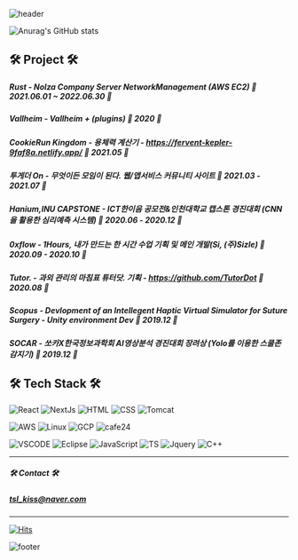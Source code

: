 ![header](https://capsule-render.vercel.app/api?type=waving&color=timeGradient&text=Hardbird%20World&animation=twinkling&fontColor=000000&fontSize=40&fontAlign=80)


![Anurag's GitHub stats](https://github-readme-stats.vercel.app/api?username=HardBird&show_icons=true&theme=radical)

## 🛠 Project 🛠 
##### Rust - Nolza Company Server NetworkManagement (AWS EC2) 👣 2021.06.01 ~ 2022.06.30 👣

##### Vallheim - Vallheim + (plugins) 👣 2020 👣
##### CookieRun Kingdom - 용체력 계산기 - https://fervent-kepler-9faf8a.netlify.app/ 👣 2021.05 👣

##### 투게더 On - 무엇이든 모임이 된다. 웹/앱서비스 커뮤니티 사이트 👣 2021.03 - 2021.07 👣 
##### Hanium,INU CAPSTONE - ICT한이음 공모전&인천대학교 캡스톤 경진대회  (CNN을 활용한 심리예측 시스템) 👣 2020.06 - 2020.12 👣 
##### 0xflow - 1Hours, 내가 만드는 한 시간 수업 기획 및 메인 개발(Si, (주)Sizle) 👣 2020.09 - 2020.10 👣
##### Tutor. - 과외 관리의 마침표 튜터닷. 기획 - https://github.com/TutorDot 👣 2020.08 👣 
##### Scopus - Devlopment of an Intellegent Haptic Virtual Simulator for Suture Surgery - Unity environment Dev 👣 2019.12 👣
##### SOCAR - 쏘카X한국정보과학회 AI영상분석 경진대회 장려상 (Yolo를 이용한 스쿨존 감지기) 👣 2019.12 👣

## 🛠 Tech Stack 🛠 
<img alt="React" src ="https://img.shields.io/badge/React-61DAFB.svg?&style=for-the-badge&logo=React&logoColor=white"/> <img alt="NextJs" src ="https://img.shields.io/badge/NextJs-000000.svg?&style=for-the-badge&logo=Next.Js&logoColor=white"/>  <img alt="HTML" src ="https://img.shields.io/badge/HTML5-E34F26.svg?&style=for-the-badge&logo=HTML5&logoColor=white"/>
<img alt="CSS" src ="https://img.shields.io/badge/CSS3-1572B6.svg?&style=for-the-badge&logo=CSS3&logoColor=white"/>
<img alt="Tomcat" src ="https://img.shields.io/badge/Apache Tomcat-F8DC75.svg?&style=for-the-badge&logo=ApacheTomcat&logoColor=black"/> 

<img alt="AWS" src ="https://img.shields.io/badge/Amazon AWS-232F3E.svg?&style=for-the-badge&logo=AmazonAWS&logoColor=white"/> <img alt="Linux" src ="https://img.shields.io/badge/LinuxGSM-FCC624.svg?&style=for-the-badge&logo=Linux&logoColor=black"/> <img alt="GCP" src ="https://img.shields.io/badge/Google Cloud Platform-4285F4.svg?&style=for-the-badge&logo=GoogleCloud&logoColor=white"/> <img alt="cafe24" src ="https://img.shields.io/badge/CAFE24-336633.svg?&style=for-the-badge&logo=HomeAssistantCommunityStore&logoColor=white"/>

<img alt="VSCODE" src ="https://img.shields.io/badge/Vs Code-007ACC.svg?&style=for-the-badge&logo=VisualStudioCode&logoColor=white"/> <img alt="Eclipse" src ="https://img.shields.io/badge/Eclipse-2C2255.svg?&style=for-the-badge&logo=EclipseIDE&logoColor=white"/>  <img alt="JavaScript" src ="https://img.shields.io/badge/JavaScript-F7DF1E.svg?&style=for-the-badge&logo=JavaScript&logoColor=white"/> 
<img alt="TS" src ="https://img.shields.io/badge/TypeScript-3178C6.svg?&style=for-the-badge&logo=TypeScript&logoColor=white"/> 
<img alt="Jquery" src ="https://img.shields.io/badge/jQuery-0769AD.svg?&style=for-the-badge&logo=jQuery&logoColor=white"/> 
<img alt="C++" src ="https://img.shields.io/badge/C++-00599C.svg?&style=for-the-badge&logo=C&logoColor=white"/> 
***

##### 🛠 Contact 🛠
##### tsl_kiss@naver.com 
* * * 


[![Hits](https://hits.seeyoufarm.com/api/count/incr/badge.svg?url=https%3A%2F%2Fgithub.com%2FHardBird&count_bg=%23265801&title_bg=%23030303&icon=github.svg&icon_color=%23E7E7E7&title=hits&edge_flat=false)](https://hits.seeyoufarm.com)

![footer](https://capsule-render.vercel.app/api?type=waving&section=footer&color=timeGradient)
<!--
**HardBird/HardBird** is a ✨ _special_ ✨ repository because its `README.md` (this file) appears on your GitHub profile.

Here are some ideas to get you started:

- 🔭 I’m currently working on ...
- 🌱 I’m currently learning ...
- 👯 I’m looking to collaborate on ...
- 🤔 I’m looking for help with ...
- 💬 Ask me about ...
- 📫 How to reach me: ..
- 😄 Pronouns: ...
- ⚡ Fun fact: ...
-->
